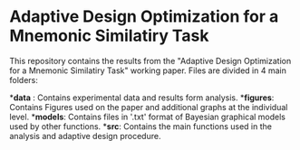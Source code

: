 Adaptive Design Optimization for a Mnemonic Similatiry Task
===========================================================

This repository contains the results from the "Adaptive Design Optimization for a Mnemonic Similatiry Task" working paper. Files are divided in 4 main folders:

*__data__ : Contains experimental data and results form analysis. 
*__figures__: Contains Figures used on the paper and additional graphs at the individual level.
*__models__: Contains files in '.txt' format of Bayesian graphical models used by other functions.
*__src__: Contains the main functions used in the analysis and adaptive design procedure.
